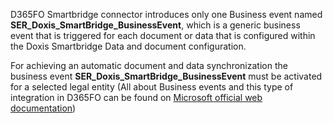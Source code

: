 D365FO Smartbridge connector introduces only one Business event named **SER_Doxis_SmartBridge_BusinessEvent**, which is a generic business event that is triggered for each document or data that is configured within the Doxis Smartbridge Data and document configuration.

For achieving an automatic document and data synchronization the business event **SER_Doxis_SmartBridge_BusinessEvent**  must be activated for a selected legal entity (All about Business events and this type of integration in D365FO can be found on [Microsoft official web documentation](https://learn.microsoft.com/en-us/dynamics365/fin-ops-core/dev-itpro/business-events/home-page))